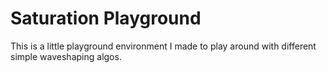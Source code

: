 # Saturation Playground

This is a little playground environment I made to play around with different simple waveshaping algos. 


